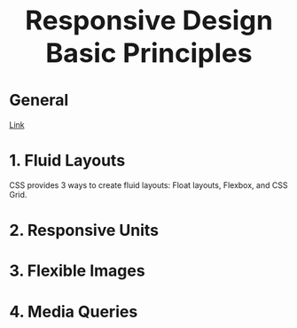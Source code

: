 <h1 style='text-align:center;font-size:3rem;'>Responsive Design Basic Principles</h1>

# General

[Link](hypertext)<br>

# 1. Fluid Layouts

CSS provides 3 ways to create fluid layouts: Float layouts, Flexbox, and CSS Grid.



# 2. Responsive Units

# 3. Flexible Images

# 4. Media Queries
